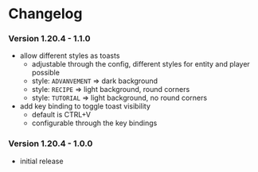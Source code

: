 # Changelog

### Version 1.20.4 - 1.1.0

- allow different styles as toasts
    - adjustable through the config, different styles for entity and player possible
    - style: `ADVANVEMENT` => dark background
    - style: `RECIPE` => light background, round corners
    - style: `TUTORIAL` => light background, no round corners
- add key binding to toggle toast visibility
    - default is CTRL+V
    - configurable through the key bindings

### Version 1.20.4 - 1.0.0

- initial release
